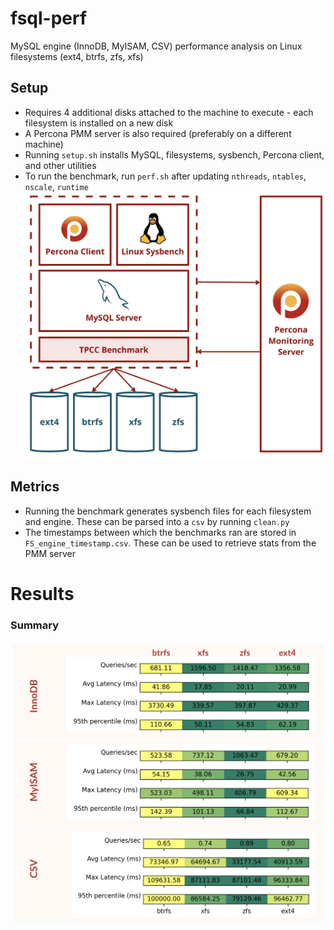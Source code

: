 # fsql-perf
MySQL engine (InnoDB, MyISAM, CSV) performance analysis on Linux filesystems (ext4, btrfs, zfs, xfs)

## Setup
* Requires 4 additional disks attached to the machine to execute - each filesystem is installed on a new disk
* A Percona PMM server is also required (preferably on a different machine)
* Running `setup.sh` installs MySQL, filesystems, sysbench, Percona client, and other utilities
* To run the benchmark, run `perf.sh` after updating `nthreads`, `ntables`, `nscale`, `runtime`
![](./a-arch.png)

## Metrics
* Running the benchmark generates sysbench files for each filesystem and engine. These can be parsed into a `csv` by running `clean.py`
* The timestamps between which the benchmarks ran are stored in `FS_engine_timestamp.csv`. These can be used to retrieve stats from the PMM server

# Results
### Summary
![](./a-res.png)
